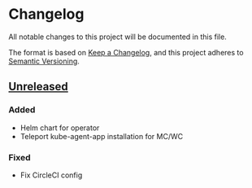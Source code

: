 # Changelog

All notable changes to this project will be documented in this file.

The format is based on [Keep a Changelog](https://keepachangelog.com/en/1.0.0/),
and this project adheres to [Semantic Versioning](https://semver.org/spec/v2.0.0.html).



## [Unreleased]

### Added

- Helm chart for operator
- Teleport kube-agent-app installation for MC/WC

### Fixed
- Fix CircleCI config

[Unreleased]: https://github.com/giantswarm/teleport-operator/tree/main
